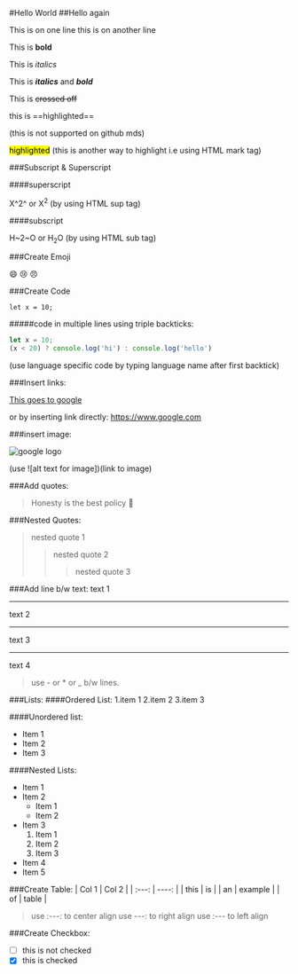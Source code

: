 #Hello World
##Hello again

This is on one line
this is on another line

This is **bold**

This is _italics_

This is ***italics*** and ***bold***

This is ~~crossed off~~

this is ==highlighted==

(this is not supported on github mds)

<mark>highlighted</mark> (this is another way to highlight i.e using HTML mark tag)

###Subscript & Superscript

####superscript

X^2^
or 
X<sup>2</sup> (by using HTML sup tag)

####subscript

H~2~O
or 
H<sub>2</sub>O (by using HTML sub tag)

###Create Emoji

:smile:
:cry:
:angry:

###Create Code

`let x = 10;`

#####code in multiple lines using triple backticks:

```js
let x = 10;
(x < 20) ? console.log('hi') : console.log('hello')
```
(use language specific code by typing language name after first backtick)

###Insert links:

[This goes to google](https://www.google.com)

or by inserting link directly:
https://www.google.com

###insert image:

![google logo](https://imgs.search.brave.com/v32mQDmRQjgwCeuIDnHnRt23tsvCInJMWm6E5TMuSws/rs:fit:500:0:0/g:ce/aHR0cHM6Ly90My5m/dGNkbi5uZXQvanBn/LzAzLzk5Lzk4LzYw/LzM2MF9GXzM5OTk4/NjA0Ml85aVNMWVVO/eUR2OG5wYUtQMzF4/c0lwRFZGamZxR0xE/Ri5qcGc)

(use ![alt text for image])(link to image)

###Add quotes:

> Honesty is the best policy :apple:

###Nested Quotes:
> nested quote 1
> > nested quote 2
> > > nested quote 3

###Add line b/w text:
text 1

***

text 2

---

text 3

___

text 4

>use - or * or _ b/w lines.

###Lists:
####Ordered List:
1.item 1
2.item 2
3.item 3

####Unordered list:
* Item 1
* Item 2
* Item 3


####Nested Lists:
* Item 1
* Item 2
    * Item 1
    * Item 2
* Item 3
    1. Item 1
    2. Item 2
    3. Item 3
* Item 4
* Item 5

###Create Table:
| Col 1 | Col 2   |
| :---: | ----:   |
| this  |   is    |
| an    | example |
| of    | table   |

> use :---: to center align
> use ---: to right align
> use :--- to left align

###Create Checkbox:
- [ ] this is not checked
- [x] this is checked 
